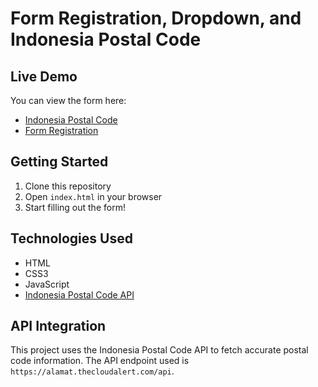 # Form Registration, Dropdown,  and Indonesia Postal Code

## Live Demo
You can view the form here: 
- [Indonesia Postal Code](https://farhanwew.github.io/Web-programming/form/Kode%20pos/index.html)
- [Form Registration](https://farhanwew.github.io/Web-programming/form/form%20regist/index.html)

## Getting Started
1. Clone this repository
2. Open `index.html` in your browser
3. Start filling out the form!

## Technologies Used
- HTML
- CSS3
- JavaScript
- [Indonesia Postal Code API](https://alamat.thecloudalert.com/api)

## API Integration
This project uses the Indonesia Postal Code API to fetch accurate postal code information. The API endpoint used is `https://alamat.thecloudalert.com/api`.